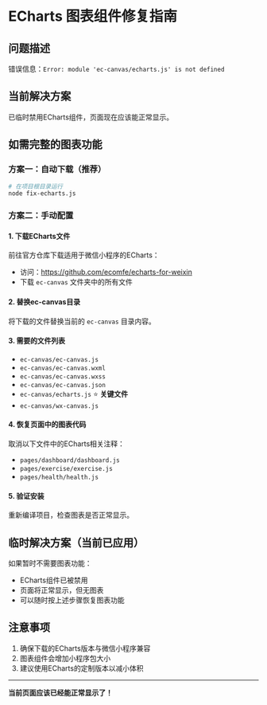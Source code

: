 # ECharts 图表组件修复指南

## 问题描述
错误信息：`Error: module 'ec-canvas/echarts.js' is not defined`

## 当前解决方案
已临时禁用ECharts组件，页面现在应该能正常显示。

## 如需完整的图表功能

### 方案一：自动下载（推荐）
```bash
# 在项目根目录运行
node fix-echarts.js
```

### 方案二：手动配置

#### 1. 下载ECharts文件
前往官方仓库下载适用于微信小程序的ECharts：
- 访问：https://github.com/ecomfe/echarts-for-weixin
- 下载 `ec-canvas` 文件夹中的所有文件

#### 2. 替换ec-canvas目录
将下载的文件替换当前的 `ec-canvas` 目录内容。

#### 3. 需要的文件列表
- `ec-canvas/ec-canvas.js`
- `ec-canvas/ec-canvas.wxml`
- `ec-canvas/ec-canvas.wxss`
- `ec-canvas/ec-canvas.json`
- `ec-canvas/echarts.js` ⭐ **关键文件**
- `ec-canvas/wx-canvas.js`

#### 4. 恢复页面中的图表代码
取消以下文件中的ECharts相关注释：
- `pages/dashboard/dashboard.js`
- `pages/exercise/exercise.js`
- `pages/health/health.js`

#### 5. 验证安装
重新编译项目，检查图表是否正常显示。

## 临时解决方案（当前已应用）
如果暂时不需要图表功能：
- ECharts组件已被禁用
- 页面将正常显示，但无图表
- 可以随时按上述步骤恢复图表功能

## 注意事项
1. 确保下载的ECharts版本与微信小程序兼容
2. 图表组件会增加小程序包大小
3. 建议使用ECharts的定制版本以减小体积

---
**当前页面应该已经能正常显示了！**
